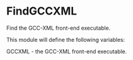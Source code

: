   

# FindGCCXML  
Find the GCC-XML front-end executable.  

This module will define the following variables:  

GCCXML - the GCC-XML front-end executable.

  

